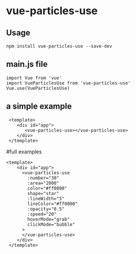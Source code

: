 # vue-particles-use

## Usage
`npm install vue-particles-use --save-dev`

## main.js file
```
import Vue from 'vue'
import VueParticlesUse from 'vue-particles-use'
Vue.use(VueParticlesUse)
```

## a simple example
```
 <template>
    <div id="app">
       <vue-particles-use></vue-particles-use>
    </div>
 </template>
``` 

#full examples
```
<template>
    <div id="app">
      <vue-particles-use
        :number="30"
        :area="2000"
        color="#ff0000"
        shape="star"
        :lineWidth="5"
        lineColor="#ff0000"
        :opacity="0.5"
        :speed="20"
        hoverMode="grab"
        clickMode="bubble"
      >
      </vue-particles-use>
    </div>
 </template>
 ```

